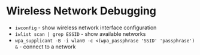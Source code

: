 # Wireless Network Debugging

- `iwconfig` - show wireless network interface configuration
- `iwlist scan | grep ESSID` - show available networks
- `wpa_supplicant -B -i wlan0 -c <(wpa_passphrase 'SSID' 'passphrase') &` - connect to a network
